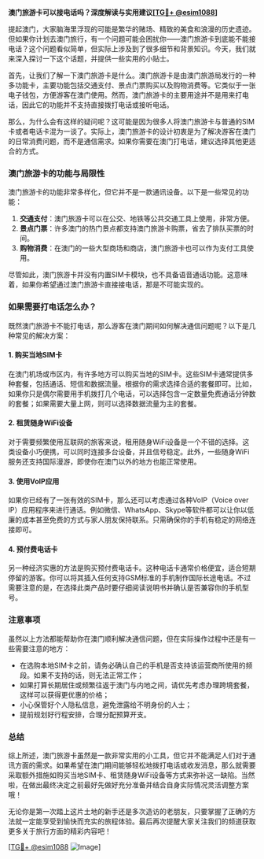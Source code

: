 **澳门旅游卡可以接电话吗？深度解读与实用建议[[TG💪+ @esim1088](https://t.me/s/esim1088)]**

提起澳门，大家脑海里浮现的可能是繁华的赌场、精致的美食和浪漫的历史遗迹。但如果你计划去澳门旅行，有一个问题可能会困扰你——澳门旅游卡到底能不能接电话？这个问题看似简单，但实际上涉及到了很多细节和背景知识。今天，我们就来深入探讨一下这个话题，并提供一些实用的小贴士。

首先，让我们了解一下澳门旅游卡是什么。澳门旅游卡是由澳门旅游局发行的一种多功能卡，主要功能包括交通支付、景点门票购买以及购物消费等。它类似于一张电子钱包，方便游客在澳门使用。然而，澳门旅游卡的主要用途并不是用来打电话，因此它的功能并不支持直接拨打电话或接听电话。

那么，为什么会有这样的疑问呢？这可能是因为很多人将澳门旅游卡与普通的SIM卡或者电话卡混为一谈了。实际上，澳门旅游卡的设计初衷是为了解决游客在澳门的日常消费问题，而不是通信需求。如果你需要在澳门打电话，建议选择其他更适合的方式。

### 澳门旅游卡的功能与局限性

澳门旅游卡的功能非常多样化，但它并不是一款通讯设备。以下是一些常见的功能：

1. **交通支付**：澳门旅游卡可以在公交、地铁等公共交通工具上使用，非常方便。
2. **景点门票**：许多澳门的热门景点都支持澳门旅游卡购票，省去了排队买票的时间。
3. **购物消费**：在澳门的一些大型商场和商店，澳门旅游卡也可以作为支付工具使用。

尽管如此，澳门旅游卡并没有内置SIM卡模块，也不具备语音通话功能。这意味着，如果你希望通过澳门旅游卡直接接电话，那是不可能实现的。

### 如果需要打电话怎么办？

既然澳门旅游卡不能打电话，那么游客在澳门期间如何解决通信问题呢？以下是几种常见的解决方案：

#### 1. 购买当地SIM卡

在澳门机场或市区内，有许多地方可以购买当地的SIM卡。这些SIM卡通常提供多种套餐，包括通话、短信和数据流量。根据你的需求选择合适的套餐即可。比如，如果你只是偶尔需要用手机拨打几个电话，可以选择包含一定数量免费通话分钟数的套餐；如果需要大量上网，则可以选择数据流量为主的套餐。

#### 2. 租赁随身WiFi设备

对于需要频繁使用互联网的旅客来说，租用随身WiFi设备是一个不错的选择。这类设备小巧便携，可以同时连接多台设备，并且信号稳定。此外，一些随身WiFi服务还支持国际漫游，即使你在澳门以外的地方也能正常使用。

#### 3. 使用VoIP应用

如果你已经有了一张有效的SIM卡，那么还可以考虑通过各种VoIP（Voice over IP）应用程序来进行通话。例如微信、WhatsApp、Skype等软件都可以让你以低廉的成本甚至免费的方式与家人朋友保持联系。只需确保你的手机有稳定的网络连接即可。

#### 4. 预付费电话卡

另一种经济实惠的方法是购买预付费电话卡。这种电话卡通常价格便宜，适合短期停留的游客。你可以将其插入任何支持GSM标准的手机制作国际长途电话。不过需要注意的是，在选择此类产品时要仔细阅读说明书并确认是否兼容你的手机型号。

### 注意事项

虽然以上方法都能帮助你在澳门顺利解决通信问题，但在实际操作过程中还是有一些需要注意的地方：

- 在选购本地SIM卡之前，请务必确认自己的手机是否支持该运营商所使用的频段。如果不支持的话，则无法正常工作；
- 如果打算长期居住或频繁往返于澳门与内地之间，请优先考虑办理跨境套餐，这样可以获得更优惠的价格；
- 小心保管好个人隐私信息，避免泄露给不明身份的人士；
- 提前规划好行程安排，合理分配预算开支。

### 总结

综上所述，澳门旅游卡虽然是一款非常实用的小工具，但它并不能满足人们对于通讯方面的需求。如果希望在澳门期间能够轻松地拨打电话或收发消息，那么就需要采取额外措施如购买当地SIM卡、租赁随身WiFi设备等方式来弥补这一缺陷。当然啦，在做出最终决定之前最好先做好充分准备并结合自身实际情况灵活调整方案哦！

无论你是第一次踏上这片土地的新手还是多次造访的老朋友，只要掌握了正确的方法就一定能享受到愉快而充实的旅程体验。最后再次提醒大家关注我们的频道获取更多关于旅行方面的精彩内容吧！

[[TG💪+ @esim1088](https://t.me/s/esim1088) ![Image](https://i.postimg.cc/4NQfJmqS/Snipaste-2025-05-13-00-14-12.png)]